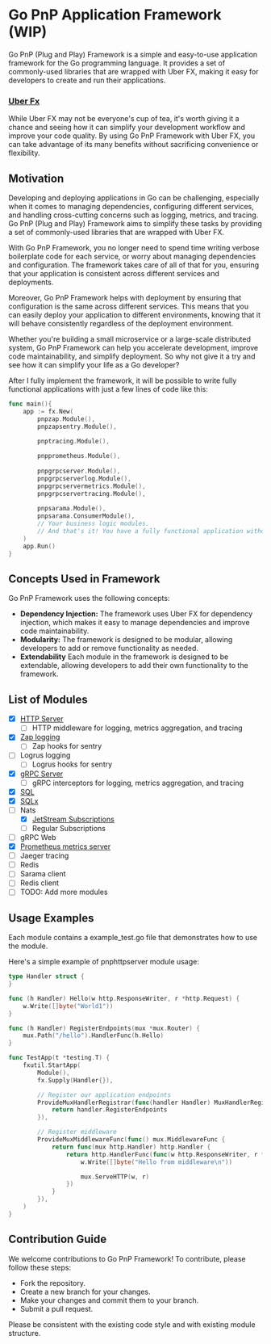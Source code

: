# Go PnP Application Framework (WIP)

Go PnP (Plug and Play) Framework is a simple and easy-to-use application framework for the Go programming language. It
provides a set of commonly-used libraries that are wrapped with Uber FX, making it easy for developers to create and run
their applications.

### [Uber Fx](https://github.com/uber-go/fx)

While Uber FX may not be everyone's cup of tea, it's worth giving it a chance and seeing how it can simplify your
development workflow and improve your code quality. By using Go PnP Framework with Uber FX, you can take advantage of
its many benefits without sacrificing convenience or flexibility.

## Motivation

Developing and deploying applications in Go can be challenging, especially when it comes to managing dependencies,
configuring different services, and handling cross-cutting concerns such as logging, metrics, and tracing. Go PnP (Plug
and Play) Framework aims to simplify these tasks by providing a set of commonly-used libraries that are wrapped with
Uber FX.

With Go PnP Framework, you no longer need to spend time writing verbose boilerplate code for each service, or worry
about managing dependencies and configuration. The framework takes care of all of that for you, ensuring that your
application is consistent across different services and deployments.

Moreover, Go PnP Framework helps with deployment by ensuring that configuration is the same across different services.
This means that you can easily deploy your application to different environments, knowing that it will behave
consistently regardless of the deployment environment.

Whether you're building a small microservice or a large-scale distributed system, Go PnP Framework can help you
accelerate development, improve code maintainability, and simplify deployment. So why not give it a try and see how it
can simplify your life as a Go developer?

After I fully implement the framework, it will be possible to write fully functional applications with just a few lines
of code like this:

```go
func main(){
    app := fx.New(
        pnpzap.Module(),
        pnpzapsentry.Module(),
		
        pnptracing.Module(),

        pnpprometheus.Module(),
        
        pnpgrpcserver.Module(),
        pnpgrpcserverlog.Module(),
        pnpgrpcservermetrics.Module(),
        pnpgrpcservertracing.Module(),
        
        pnpsarama.Module(),
        pnpsarama.ConsumerModule(),
        // Your business logic modules.
        // And that's it! You have a fully functional application without boilerplate code.
    )
    app.Run()
}
```

## Concepts Used in Framework

Go PnP Framework uses the following concepts:

- **Dependency Injection:** The framework uses Uber FX for dependency injection, which makes it easy to manage
  dependencies and improve code maintainability.
- **Modularity:** The framework is designed to be modular, allowing developers to add or remove functionality as needed.
- **Extendability** Each module in the framework is designed to be extendable, allowing developers to add their own
  functionality to the framework.

## List of Modules

- [x] [HTTP Server](https://github.com/go-pnp/go-pnp/tree/master/http/pnphttpserver)
    - [ ] HTTP middleware for logging, metrics aggregation, and tracing
- [x] [Zap logging](https://github.com/go-pnp/go-pnp/tree/master/logging/pnpzap)
    - [ ] Zap hooks for sentry
- [ ] Logrus logging
    - [ ] Logrus hooks for sentry
- [x] [gRPC Server](https://github.com/go-pnp/go-pnp/tree/master/grpc/pnpgrpcserver)
    - [ ] gRPC interceptors for logging, metrics aggregation, and tracing
- [x] [SQL](https://github.com/go-pnp/go-pnp/tree/master/sql/pnpsql)
- [x] [SQLx](https://github.com/go-pnp/go-pnp/tree/master/sql/pnpsqlx)
- [ ] Nats
    - [x] [JetStream Subscriptions](https://github.com/go-pnp/go-pnp/tree/master/nats/pnpnats)
    - [ ] Regular Subscriptions
- [ ] gRPC Web
- [x] [Prometheus metrics server](https://github.com/go-pnp/go-pnp/tree/master/prometheus/pnpprometheus)
- [ ] Jaeger tracing
- [ ] Redis
- [ ] Sarama client
- [ ] Redis client
- [ ] TODO: Add more modules

## Usage Examples

Each module contains a example_test.go file that demonstrates how to use the module.

Here's a simple example of pnphttpserver module usage:

```go
type Handler struct {
}

func (h Handler) Hello(w http.ResponseWriter, r *http.Request) {
	w.Write([]byte("World1"))
}

func (h Handler) RegisterEndpoints(mux *mux.Router) {
	mux.Path("/hello").HandlerFunc(h.Hello)
}

func TestApp(t *testing.T) {
	fxutil.StartApp(
		Module(),
		fx.Supply(Handler{}),

		// Register our application endpoints
		ProvideMuxHandlerRegistrar(func(handler Handler) MuxHandlerRegistrar {
			return handler.RegisterEndpoints
		}),

		// Register middleware
		ProvideMuxMiddlewareFunc(func() mux.MiddlewareFunc {
			return func(mux http.Handler) http.Handler {
				return http.HandlerFunc(func(w http.ResponseWriter, r *http.Request) {
					w.Write([]byte("Hello from middleware\n"))

					mux.ServeHTTP(w, r)
				})
			}
		}),
	)
}

```

## Contribution Guide

We welcome contributions to Go PnP Framework! To contribute, please follow these steps:

- Fork the repository.
- Create a new branch for your changes.
- Make your changes and commit them to your branch.
- Submit a pull request.

Please be consistent with the existing code style and with existing module structure.
